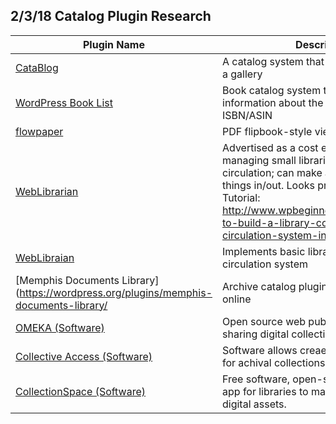 ## 2/3/18 Catalog Plugin Research

Plugin Name | Description |
--- | --- |
[CataBlog](https://wordpress.org/plugins/catablog/) |  A catalog system that displays the items in a gallery
[WordPress Book List](https://wordpress.org/plugins/wpbooklist/) | Book catalog system that displays information about the book when given it's ISBN/ASIN
[flowpaper](https://wordpress.org/plugins/flowpaper-lite-pdf-flipbook/) | PDF flipbook-style viewer
[WebLibrarian](https://wordpress.org/plugins/weblibrarian/) | Advertised as a cost effective solution to managing small libraries' collections and circulation; can make accounts and check things in/out. Looks pretty simple though. Tutorial: http://www.wpbeginner.com/plugins/how-to-build-a-library-collection-and-circulation-system-in-wordpress/
[WebLibraian](https://wordpress.org/plugins/weblibrarian/) | Implements basic library collection and circulation system
[Memphis Documents Library](https://wordpress.org/plugins/memphis-documents-library/| Archive catalog plugin; upload archives online
[OMEKA (Software)](https://omeka.org/) | Open source web publishing platforms sharing digital collections/media exhibits
[Collective Access (Software)](http://collectiveaccess.org/) | Software allows creaetion of catalogues for achival collections (used by museums)
[CollectionSpace (Software)](http://collectionspace.org/) | Free software, open-source management app for libraries to manage collections of digital assets.